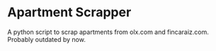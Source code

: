 # Apartment Scrapper

A python script to scrap apartments from olx.com and fincaraiz.com. Probably outdated by now.
